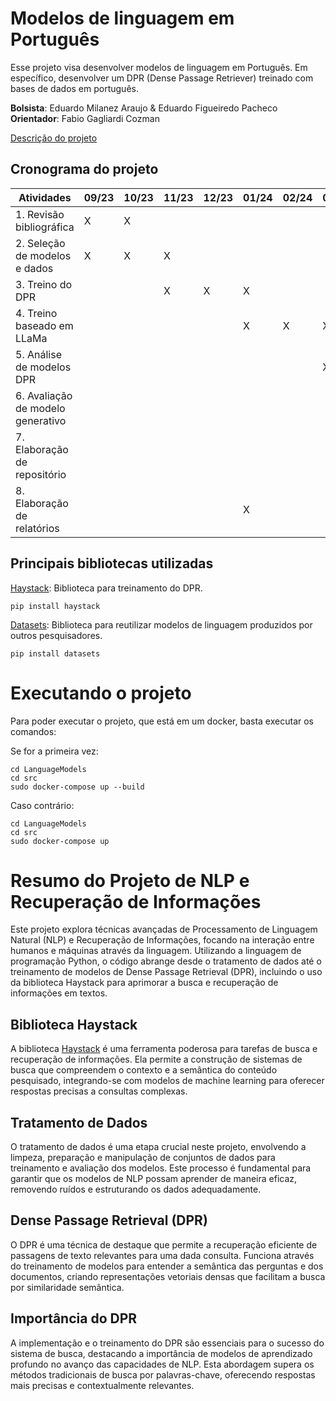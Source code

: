 # Modelos de linguagem em Português

Esse projeto visa desenvolver modelos de linguagem em Português. Em específico, desenvolver um DPR (Dense Passage Retriever) treinado com bases de dados em português.

**Bolsista**: Eduardo Milanez Araujo & Eduardo Figueiredo Pacheco \
**Orientador**: Fabio Gagliardi Cozman

[Descrição do projeto](https://drive.google.com/file/d/1U2_mAwZgv8FBG5XjLi2hJwu-egMeKk9Q/view?usp=sharing)

## Cronograma do projeto

| Atividades | 09/23 | 10/23 | 11/23 |  12/23 |  01/24 |  02/24 |  03/24 |  04/24 |  05/24 |  06/24 | 
|-------------|-------------|-------------|-------------|-------------|-------------|-------------|-------------|-------------|-------------|-------------|
| 1. Revisão bibliográfica      | X      | X      |       |       |       |     |    | |  |  |
| 2. Seleção de modelos e dados      | X        | X         | X           |     |     |   |     |     |    |     |
| 3. Treino do DPR      |      |     | X          | X        | X           |     |     |   |  |     |     |
| 4. Treino baseado em LLaMa      |      |      |   |    | X          | X        | X          |          |      |     |     |
| 5. Análise de modelos DPR      |      |     |       |      |     |      |    X  |  X  |     |      |     |
| 6. Avaliação de modelo generativo      | | | | | | | |      X | X     |   |  |
| 7. Elaboração de repositório      |       |       |       |       |       |      |       |       |      X | X      |       |
| 8. Elaboração de relatórios      |     |     |     |     |  X |    |     |    |     | X |



## Principais bibliotecas utilizadas

 [Haystack](https://github.com/deepset-ai/haystack): Biblioteca para treinamento do DPR. 
  ```
  pip install haystack
  ```
 [Datasets](https://github.com/huggingface/datasets): Biblioteca para reutilizar modelos de linguagem produzidos por outros pesquisadores. 
  ```
  pip install datasets
  ```

# 

# Executando o projeto

Para poder executar o projeto, que está em um docker, basta executar os comandos: 

Se for a primeira vez:
  ```
  cd LanguageModels
  cd src
  sudo docker-compose up --build
  ```
Caso contrário:
  ```
  cd LanguageModels
  cd src
  sudo docker-compose up
  ```





# Resumo do Projeto de NLP e Recuperação de Informações

Este projeto explora técnicas avançadas de Processamento de Linguagem Natural (NLP) e Recuperação de Informações, focando na interação entre humanos e máquinas através da linguagem. Utilizando a linguagem de programação Python, o código abrange desde o tratamento de dados até o treinamento de modelos de Dense Passage Retrieval (DPR), incluindo o uso da biblioteca Haystack para aprimorar a busca e recuperação de informações em textos.

## Biblioteca Haystack

A biblioteca [Haystack](https://github.com/deepset-ai/haystack) é uma ferramenta poderosa para tarefas de busca e recuperação de informações. Ela permite a construção de sistemas de busca que compreendem o contexto e a semântica do conteúdo pesquisado, integrando-se com modelos de machine learning para oferecer respostas precisas a consultas complexas.

## Tratamento de Dados

O tratamento de dados é uma etapa crucial neste projeto, envolvendo a limpeza, preparação e manipulação de conjuntos de dados para treinamento e avaliação dos modelos. Este processo é fundamental para garantir que os modelos de NLP possam aprender de maneira eficaz, removendo ruídos e estruturando os dados adequadamente.

## Dense Passage Retrieval (DPR)

O DPR é uma técnica de destaque que permite a recuperação eficiente de passagens de texto relevantes para uma dada consulta. Funciona através do treinamento de modelos para entender a semântica das perguntas e dos documentos, criando representações vetoriais densas que facilitam a busca por similaridade semântica.

## Importância do DPR

A implementação e o treinamento do DPR são essenciais para o sucesso do sistema de busca, destacando a importância de modelos de aprendizado profundo no avanço das capacidades de NLP. Esta abordagem supera os métodos tradicionais de busca por palavras-chave, oferecendo respostas mais precisas e contextualmente relevantes.


